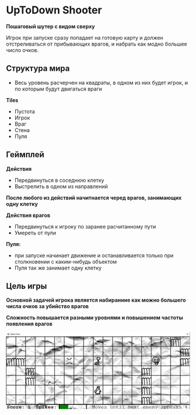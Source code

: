 # UpToDown Shooter
**Пошаговый шутер с видом сверху**

Игрок при запуске сразу попадает на готовую карту и должен отстреливаться от прибывающих врагов, и набрать как модно большее число очков.

## Структура мира
- Весь уровень расчерчен на квадраты, в одном из них будет игрок, и по которым будут двигаться враги

**Tiles**
- Пустота
- Игрок
- Враг
- Стена
- Пуля

## Геймплей
**Действия**
- Передвинуться в соседнюю клетку
- Выстрелить в одном из направлений

**После любого из действий начитнается черед врагов, занимающих одну клетку**

**Действия врагов**

- Передвинуться к игроку по заранее расчитанному пути
- Умереть от пули

**Пуля:**
- при запуске начинает движение и останавливается только при столкновении с каким-нибудь объектом
- Пуля так же занимает одну клетку

## Цель игры

**Основной задачей игрока является набираниие как можно большего числа очков за убийство врагов**

**Сложность повышается разными уровнями и повышением частоты появления врагов**


![alt text](https://github.com/bezegora/game/blob/d9581dc29f66ad049964481b18248f679b45a4ea/SketchWars.png "Конечный продукт")
